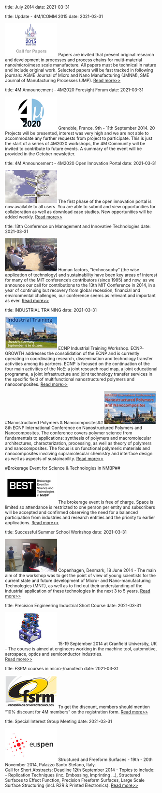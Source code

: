 title: July 2014
date: 2021-03-31

title: Update - 4M/ICOMM 2015
date: 2021-03-31

![4M2020 Logo](/images/call-for-papers2_0.jpg)
Papers are invited that present original research and development in processes and process chains for multi-material nano/micro/meso scale manufacture. All papers must be technical in nature and include original work. Selected papers will be fast tracked in following journals: ASME Journal of Micro and Nano Manufacturing (JMNM), SME Journal of Manufacturing Processes (JMP).
[Read more>>](/conference/2015.html)


title: 4M Announcement - 4M2020 Foresight Forum
date: 2021-03-31

![4M2020 Logo](/images/newsletter4mlogo.jpg)
Grenoble, France. 9th - 11th September 2014. 
20 Projects will be presented, interest was very high and we are not able to accommodate any further requests from project to participate.  This is just the start of a series of 4M2020 workshops, the 4M Community will be invited to contribute to future events. A summary of the event will be provided in the October newsletter.


title: 4M Announcement - 4M2020 Open Innovation Portal
date: 2021-03-31

![4M2020 Logo](/images/innovation-portal_0.jpg)
The first phase of the open innovation portal is now available to all users. You are able to submit and view opportunities for collaboration as well as download case studies.
New opportunities will be added weekly. 
[Read more>>](http://www.4m2020.eu/open-innovation-portal)


title: 13th Conference on Management and Innovative Technologies
date: 2021-03-31

![4M2020 Logo](/images/mit.jpg)
Human factors, “technosophy” (the wise application of  technology) and sustainability have been key areas of interest for  many of the MIT conference’s contributors (since 1995) and now, as we announce  our call for contributions to the 13th MIT  Conference in 2014, in a year of continuing but recovery from global recession, financial and environmental challenges, our conference seems as relevant and important as ever. 
[Read more>>](http://mitconference.wordpress.com/)


title: INDUSTRIAL TRAINING
date: 2021-03-31

![4M2020 Logo](/images/training.jpg)
ECNP Industrial Training Workshop. 
ECNP-GROWTH addresses the consolidation of the ECNP and is currently operating in coordinating research, dissemination and technology transfer activities among its partners. ECNP is focused on the continuation of the four main activities of the NoE: a joint research road map, a joint educational programme, a joint infrastructure and joint technology transfer services in the specific field of multifunctional nanostructured polymers and nanocomposites.
[Read more>>](http://www.ecnp-eu.org/dresdenI_T.php)
 

#Nanostructured Polymers & Nanocomposites##
![4M2020 Logo](/images/nano-training.jpg)
8th ECNP International Conference on Nanostructured Polymers and Nanocomposites.
The conference covers polymer science from fundamentals to applications: synthesis of polymers and macromolecular architectures, characterization, processing, as well as theory of polymers and nanocomposites. The focus is on functional polymeric materials and nanocomposites involving supramolecular chemistry and interface design as well as aspects of sustainability.
[Read more>>](http://www.ecnp-eu.org/dresden.php)


#Brokerage Event for Science & Technologies in NMBP##
![4M2020 Logo](/images/best.jpg)
The brokerage event is free of charge. Space is limited so attendance is restricted to one person per entity and subscribers will be accepted and confirmed observing the need for a balanced participation from industries and research entities and the priority to earlier applications.
[Read more>>](http://nanofutures.eu/brokerage/apply)


title: Successful Summer School Workshop
date: 2021-03-31

![4M2020 Logo](/images/school.jpg)
Copenhagen, Denmark, 18 June 2014 - The main aim of the workshop was to get the point of view of young scientists for the current state and future development of Micro- and Nano-manufacturing Technologies (MNT), as well as to find out their understanding of the industrial application of these technologies in the next 3 to 5 years.
[Read more>>](/event/4M2020-Through-young-eyes-Workshop.html)


title: Precision Engineering Industrial Short Course
date: 2021-03-31

![4M2020 Logo](/images/precision.jpg)
15-19 September 2014 at Cranfield University, UK - The course is aimed at engineers working in the machine tool, automotive, aerospace, optics and semiconductor industries.  
[Read more>>](http://www.ultraprecision.org/news/events/precision-engineering-industrial-short-course/)


title: FSRM courses in micro-/nanotech
date: 2021-03-31

![4M2020 Logo](/images/fsrm.jpg)
To get the discount, members should mention “10% discount for 4M members” on the registration form.
[Read more>>](http://www.fsrm.ch/e/formAgenda.php)


title: Special Interest Group Meeting
date: 2021-03-31

![4M2020 Logo](/images/euspen_0.jpg)
Structured and Freeform Surfaces - 19th - 20th November 2014, Palazzo Santo Stefano, Italy.  
Call for Short Abstracts: Deadline 12th September 2014 - Topics to include: - Replication Techniques (inc. Embossing, Imprinting ...), Structured Surfaces to Effect Function, Precision Freeform Surfaces, Large Scale Surface Structuring (incl. R2R & Printed Electronics).
[Read more>>](http://www.euspen.eu/)